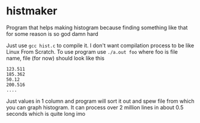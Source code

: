 # histmaker
Program that helps making histogram because finding something like that for some reason is so god damn hard

Just use `gcc hist.c` to compile it. I don't want compilation process to be like Linux From Scratch.
To use program use `./a.out foo` where foo is file name, file (for now) should look like this

    123.511
    185.362
    50.12
    200.516
    ....

Just values in 1 column and program will sort it out and spew file from which you can graph histogram. It can process over 2 million lines in about 0.5 seconds which is quite long imo
